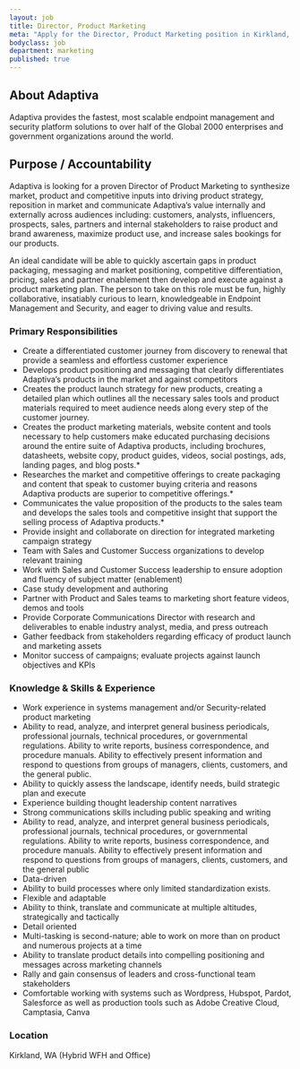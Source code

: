 ```yaml
---
layout: job
title: Director, Product Marketing
meta: "Apply for the Director, Product Marketing position in Kirkland, WA"
bodyclass: job
department: marketing
published: true
---
```


## About Adaptiva
Adaptiva provides the fastest, most scalable endpoint management and security platform solutions to over half of the Global 2000 enterprises and government organizations around the world.

## Purpose / Accountability
Adaptiva is looking for a proven Director of Product Marketing to synthesize market, product and competitive inputs into driving product strategy, reposition in market and communicate Adaptiva’s value internally and externally across audiences including: customers, analysts, influencers, prospects, sales, partners and internal stakeholders to raise product and brand awareness, maximize product use, and increase sales bookings for our products. 

An ideal candidate will be able to quickly ascertain gaps in product packaging, messaging and market positioning, competitive differentiation, pricing, sales and partner enablement then develop and execute against a product marketing plan. The person to take on this role must be fun, highly collaborative, insatiably curious to learn, knowledgeable in Endpoint Management and Security, and eager to driving value and results.

### Primary Responsibilities
* Create a differentiated customer journey from discovery to renewal that provide a seamless and effortless customer experience
* Develops product positioning and messaging that clearly differentiates Adaptiva’s products in the market and against competitors
* Creates the product launch strategy for new products, creating a detailed plan which outlines all the necessary sales tools and product materials required to meet audience needs along every step of the customer journey.
* Creates the product marketing materials, website content and tools necessary to help customers make educated purchasing decisions around the entire suite of Adaptiva products, including brochures, datasheets, website copy, product guides, videos, social postings, ads, landing pages, and blog posts.*
* Researches the market and competitive offerings to create packaging and content that speak to customer buying criteria and reasons Adaptiva products are superior to competitive offerings.*
* Communicates the value proposition of the products to the sales team and develops the sales tools and competitive insight that support the selling process of Adaptiva products.*
* Provide insight and collaborate on direction for integrated marketing campaign strategy
* Team with Sales and Customer Success organizations to develop relevant training 
* Work with Sales and Customer Success leadership to ensure adoption and fluency of subject matter (enablement)
* Case study development and authoring
* Partner with Product and Sales teams to marketing short feature videos, demos and tools
* Provide Corporate Communications Director with research and deliverables to enable industry analyst, media, and press outreach
* Gather feedback from stakeholders regarding efficacy of product launch and marketing assets
* Monitor success of campaigns; evaluate projects against launch objectives and KPIs

### Knowledge & Skills & Experience
* Work experience in systems management and/or Security-related product marketing
* Ability to read, analyze, and interpret general business periodicals, professional journals, technical procedures, or governmental regulations. Ability to write reports, business correspondence, and procedure manuals. Ability to effectively present information and respond to questions from groups of managers, clients, customers, and the general public.
* Ability to quickly assess the landscape, identify needs, build strategic plan and execute 
* Experience building thought leadership content narratives
* Strong communications skills including public speaking and writing
* Ability to read, analyze, and interpret general business periodicals, professional journals, technical procedures, or governmental regulations. Ability to write reports, business correspondence, and procedure manuals. Ability to effectively present information and respond to questions from groups of managers, clients, customers, and the general public
* Data-driven
* Ability to build processes where only limited standardization exists. 
* Flexible and adaptable
* Ability to think, translate and communicate at multiple altitudes, strategically and tactically
* Detail oriented
* Multi-tasking is second-nature; able to work on more than on product  and numerous projects at a time
* Ability to translate product details into compelling positioning and messages across marketing channels
* Rally and gain consensus of leaders and cross-functional team stakeholders 
* Comfortable working with systems such as Wordpress, Hubspot, Pardot, Salesforce as well as production tools such as Adobe Creative Cloud, Camptasia, Canva 

### Location
Kirkland,  WA (Hybrid WFH and Office)